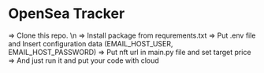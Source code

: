 # OpenSea Tracker

=> Clone this repo. \n
=> Install package from requrements.txt
=> Put .env file and Insert configuration data (EMAIL_HOST_USER, EMAIL_HOST_PASSWORD)
=> Put nft url in main.py file and set target price
=> And just run it and put your code with cloud
